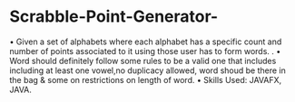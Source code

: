 # Scrabble-Point-Generator-
•	Given a set of alphabets where each alphabet has a specific count and number of points associated to it using those user has to form words. .
•	Word should definitely follow some rules to be a valid one that includes including at least one vowel,no duplicacy allowed, word shoud be there in the bag & some on restrictions on length of word.
•	Skills Used: JAVAFX, JAVA.
